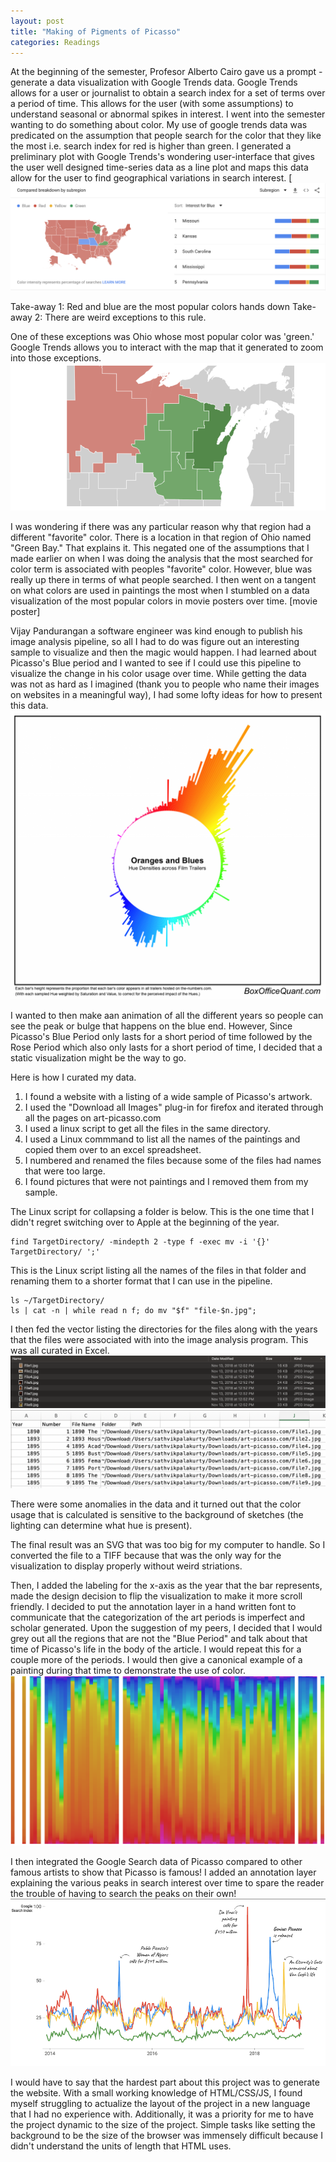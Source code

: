 ```yaml
---
layout: post
title: "Making of Pigments of Picasso"
categories: Readings
---
```


At the beginning of the semester, Profesor Alberto Cairo gave us a prompt - generate a data visualization with Google Trends data. Google Trends allows for a user or journalist to obtain a search index for a set of terms over a period of time. This allows for the user (with some assumptions) to understand seasonal or abnormal spikes in interest.
I went into the semester wanting to do something about color. My use of google trends data was predicated on the assumption that people search for the color that they like the most i.e. search index for red is higher than green.
I generated a preliminary plot with Google Trends's wondering user-interface that gives the user well designed time-series data as a line plot and maps this data allow for the user to find geographical variations in search interest.
[![color_map](https://raw.githubusercontent.com/sathvikpal/Data_Visualization_Studio/master/assets/making_of/color_map.png)

Take-away 1: Red and blue are the most popular colors hands down
Take-away 2: There are weird exceptions to this rule.

One of these exceptions was Ohio whose most popular color was 'green.' Google Trends allows you to interact with the map that it generated to zoom into those exceptions.
![zoomed_map](https://raw.githubusercontent.com/sathvikpal/Data_Visualization_Studio/master/assets/making_of/zoomed_map.png)

I was wondering if there was any particular reason why that region had a different "favorite" color. There is a location in that region of Ohio named "Green Bay." That explains it. This negated one of the assumptions that I made earlier on when I was doing the analysis that the most searched for color term is associated with peoples "favorite" color. However, blue was really up there in terms of what people searched.
I then went on a tangent on what colors are used in paintings the most when I stumbled on a data visualization of the most popular colors in movie posters over time.
[movie poster]

Vijay Pandurangan a software engineer was kind enough to publish his image analysis pipeline, so all I had to do was figure out an interesting sample to visualize and then the magic would happen. I had learned about Picasso's Blue period and I wanted to see if I could use this pipeline to visualize the change in his color usage over time. While getting the data was not as hard as I imagined (thank you to people who name their images on websites in a meaningful way), I had some lofty ideas for how to present this data. 
![circular](https://raw.githubusercontent.com/sathvikpal/Data_Visualization_Studio/master/assets/making_of/circular_histogram.png)

I wanted to then make aan animation of all the different years so people can see the peak or bulge that happens on the blue end. However, Since Picasso's Blue Period only lasts for a short period of time followed by the Rose Period which also only lasts for a short period of time, I decided that a static visualization might be the way to go.

Here is how I curated my data.
1. I found a website with a listing of a wide sample of Picasso's artwork.
2. I used the "Download all Images" plug-in for firefox and iterated through all the pages on art-picasso.com
3. I used a linux script to get all the files in the same directory.
4. I used a Linux commmand to list all the names of the paintings and copied them over to an excel spreadsheet.
5. I numbered and renamed the files because some of the files had names that were too large.
6. I found pictures that were not paintings and I removed them from my sample.

The Linux script for collapsing a folder is below. This is the one time that I didn't regret switching over to Apple at the beginning of the year.
```
find TargetDirectory/ -mindepth 2 -type f -exec mv -i '{}' TargetDirectory/ ';'

```

This is the Linux script listing all the names of the files in that folder and renaming them to a shorter format that I can use in the pipeline.
```
ls ~/TargetDirectory/
ls | cat -n | while read n f; do mv "$f" "file-$n.jpg";
```

I then fed the vector listing the directories for the files along with the years that the files were associated with into the image analysis program. This was all curated in Excel.
![file_list](https://raw.githubusercontent.com/sathvikpal/Data_Visualization_Studio/master/assets/making_of/file_list.png)
![data_frame](https://raw.githubusercontent.com/sathvikpal/Data_Visualization_Studio/master/assets/making_of/data_frame.png)

There were some anomalies in the data and it turned out that the color usage that is calculated is sensitive to the background of sketches (the lighting can determine what hue is present).  

The final result was an SVG that was too big for my computer to handle. So I converted the file to a TIFF because that was the only way for the visualization to display properly without weird striations.

Then, I added the labeling for the x-axis as the year that the bar represents, made the design decision to flip the visualization to make it more scroll friendly. I decided to put the annotation layer in a hand written font to communicate that the categorization of the art periods is imperfect and scholar generated. Upon the suggestion of my peers, I decided that I would grey out all the regions that are not the "Blue Period" and talk about that time of Picasso's life in the body of the article. I would repeat this for a couple more of the periods. I would then give a canonical example of a painting during that time to demonstrate the use of color.
![plot](https://raw.githubusercontent.com/sathvikpal/Data_Visualization_Studio/master/assets/making_of/background.png)

I then integrated the Google Search data of Picasso compared to other famous artists to show that Picasso is famous! I added an annotation layer explaining the various peaks in search interest over time to spare the reader the trouble of having to search the peaks on their own!
![trends](https://raw.githubusercontent.com/sathvikpal/Data_Visualization_Studio/master/assets/making_of/trends.png)

I would have to say that the hardest part about this project was to generate the website. With a small working knowledge of HTML/CSS/JS, I found myself struggling to actualize the layout of the project in a new language that I had no experience with. Additionally, it was a priority for me to have the project dynamic to the size of the project. Simple tasks like setting the background to be the size of the browser was immensely difficult because I didn't understand the units of length that HTML uses.
